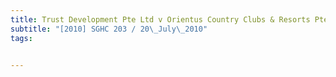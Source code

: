 ```yaml
---
title: Trust Development Pte Ltd v Orientus Country Clubs & Resorts Pte Ltd 
subtitle: "[2010] SGHC 203 / 20\_July\_2010"
tags:


---
```


